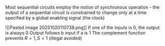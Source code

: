 Most sequential circuits employ the notion of synchronous operation - the output of a sequential circuit is constrained to change only at a time specified by a global enabling signal (the clock)

![[Pasted image 20251020110738.png]]
If one of the inputs is 0, the output is always 0
Output follows b input if a is 1
The complement function prevents $R=1,S=1$ (illegal avoided)